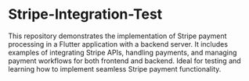 # Stripe-Integration-Test
This repository demonstrates the implementation of Stripe payment processing in a Flutter application with a backend server. It includes examples of integrating Stripe APIs, handling payments, and managing payment workflows for both frontend and backend. Ideal for testing and learning how to implement seamless Stripe payment functionality.  
